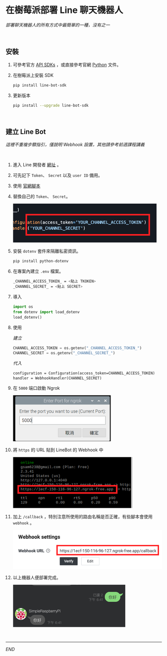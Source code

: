 # 在樹莓派部署 Line 聊天機器人

_部署聊天機器人的所有方式中最簡單的一種，沒有之一_

<br>

## 安裝

1. 可參考官方 [API SDKs](https://developers.line.biz/en/docs/messaging-api/line-bot-sdk/) ，或直接參考官網 [Python](https://github.com/line/line-bot-sdk-python) 文件。
   
2. 在樹莓派上安裝 SDK

    ```bash
    pip install line-bot-sdk
    ```


2. 更新版本

    ```bash
    pip install --upgrade line-bot-sdk
    ```

<br>

## 建立 Line Bot

_這裡不重複步驟指引，僅說明 Webhook 設置，其他請參考前週課程講義_

<br>

1. 進入 Line 開發者 [網址](https://developers.line.biz/zh-hant/) 。

2. 可先記下 `Token`、 `Secret` 以及 `user ID` 備用。

3. 使用 [官網腳本](https://github.com/line/line-bot-sdk-python#synopsis)

4. 替換自己的 `Token`、 `Secret`。

    ![](images/img_75.png)

5. 安裝 `dotenv` 套件來隔離私密資訊。
   
    ```bash
    pip install python-dotenv
    ```

6. 在專案內建立 `.env` 檔案。

    ```bash
    _CHANNEL_ACCESS_TOKEN_ = <貼上 TKOKEN>
    _CHANNEL_SECRET_ = <貼上 SECRET>
    ```

7. 導入

    ```python
    import os
    from dotenv import load_dotenv
    load_dotenv()
    ```

8. 使用

    _建立_
    ```python
    CHANNEL_ACCESS_TOKEN = os.getenv("_CHANNEL_ACCESS_TOKEN_")
    CHANNEL_SECRET = os.getenv("_CHANNEL_SECRET_")
    ```
    _代入_
    ```
    configuration = Configuration(access_token=CHANNEL_ACCESS_TOKEN)
    handler = WebhookHandler(CHANNEL_SECRET)
    ```

9. 在 `5000` 端口啟動 Ngrok
    
    ![](images/img_76.png)

10. 將 `https` 的 URL 貼到 LineBot 的 Webhook 中
    
    ![](images/img_77.png)

11. 加上 `/callback` ，特別注意所使用的路由名稱是否正確，有些腳本會使用 `webhook` 。
    
    ![](images/img_78.png)

12. 以上機器人便部署完成。
    
    ![](images/img_79.png)

<br>

---

_END_